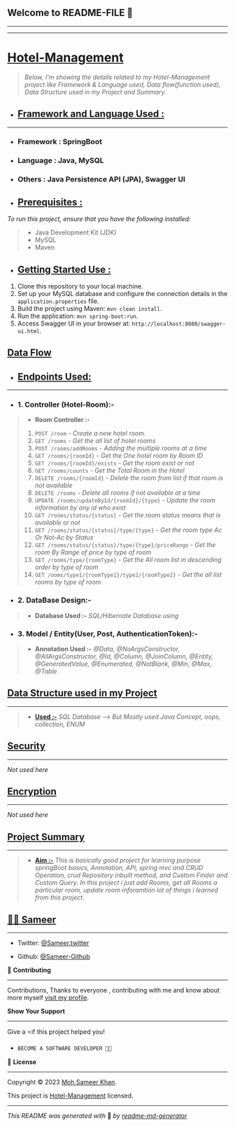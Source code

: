 
## **Welcome to README-FILE 👋**
___
___

# [**Hotel-Management**](#heading-ids) 

> *Below, I'm showing the details related to my Hotel-Management project like Framework & Language used, Data flow(function used), Data Structure used in my Project and Summary.*

-  ## [**Framework and Language Used :**](#heading-ids) ##
___
- ### Framework : **SpringBoot**
- ### Language : **Java, MySQL**
- ### Others : **Java Persistence API (JPA), Swagger UI**

-  ## [**Prerequisites :**](#heading-ids) ##
*To run this project, ensure that you have the following installed:*
> - Java Development Kit (JDK)
>- MySQL
>- Maven

-  ## [**Getting Started Use :**](#heading-ids) ##

1. Clone this repository to your local machine.
2. Set up your MySQL database and configure the connection details in the `application.properties` file.
3. Build the project using Maven: `mvn clean install`.
4. Run the application: `mvn spring-boot:run`.
5. Access Swagger UI in your browser at: `http://localhost:8080/swagger-ui.html`.

## [**Data Flow**](#heading-ids) ##

- ## [**Endpoints Used:**](#heading-ids) ##
___
- ### 1. **Controller (Hotel-Room):-** ###
> - **Room Controller :-**  
> 1. `POST /room` - *Create a new hotel room.*
> 2. `GET /rooms` - *Get the all list of hotel rooms*
> 3. `POST /rooms/addRooms` - *Adding the multiple rooms at a time*
> 4. `GET /rooms/{roomId}` - *Get the One hotel room by Room ID*
> 5. `GET /rooms/{roomId}/exists` - *Get the room exist or not*
> 6. `GET /rooms/counts` - *Get the Total Room in the Hotel*
> 7. `DELETE /rooms/{roomId}` - *Delete the room from list if that room is not available*
> 8. `DELETE /rooms` - *Delete all rooms if not available at a time*
> 9. `UPDATE /rooms/updateById/{roomId}/{type}` - *Update the room information by any id who exist*
> 10. `GET /rooms/status/{status}` - *Get the room status means that is available or not*
> 11. `GET /rooms/status/{status}/type/{type}` - *Get the room type Ac Or Not-Ac by Status*
> 12. `GET /rooms/status/{status}/type/{type}/priceRange` - *Get the room By Range of price by type of room*
> 13. `GET /rooms/type/{roomType}` - *Get the All room list in descending order by type of room*
> 14. `GET /ooms/type1/{roomType1}/type2/{roomType2}` - *Get the all list rooms by type of room*


- ### 2. **DataBase Design:-**  ###
> - **Database Used :-**  *SQL/Hibernate Database using*


- ### 3. **Model / Entity(User, Post, AuthenticationToken):-** ###
> - **Annotation Used :-**  *@Data, @NoArgsConstructor, @AllArgsConstructor, @Id, @Column, @JoinColumn, @Entity, @GeneratedValue, @Enumerated, @NotBlank, @Min, @Max, @Table*

## [**Data Structure used in my Project**](#heading-ids) ##
____
> - **[Used :-](#heading-ids)** *SQL Database --> But Mostly used Java Concept, oops, collection, ENUM*

## [**Security**](#heading-ids) ##
____
*Not used here*

## [**Encryption**](#heading-ids) ##
____
*Not used here*


## [**Project Summary**](#heading-ids) ##
____
> - **[Aim :-](#heading-ids)** *This is basically good project for learning purpose springBoot basics, Annotation, API, spring mvc and CRUD Operation, crud Repository inbuilt method, and Custom Finder and Custom Query. In this project i just add Rooms, get all Rooms a particular room,  update room inforamtion lot of things i learned from this project.*

## **[👨‍💻 Sameer](#heading-ids)** ##
____

- Twitter: [@Sameer.twitter](https://twitter.com/Sameerr1819)

- Github: [@Sameer-Github](https://github.com/Moh-Sameer-Khan)


🤝 **Contributing**
___
Contributions, Thanks to everyone , contributing with me and know about more myself [visit my profile](https://www.instagram.com/sameer181911/).

**Show Your Support**
___
Give a ⭐if this project helped you!

- ```bash
  BECOME A SOFTWARE DEVELOPER 👩‍💻

<!-- Here something icon -->

📝 **License**
___
Copyright © 2023 [Moh Sameer Khan](#heading-ids).

This project is [Hotel-Management](https://choosealicense.com/licenses/mit/) licensed.

___
*This README was generated with* 🧡 *by [readme-md-generator](https://www.makeareadme.com/)*









